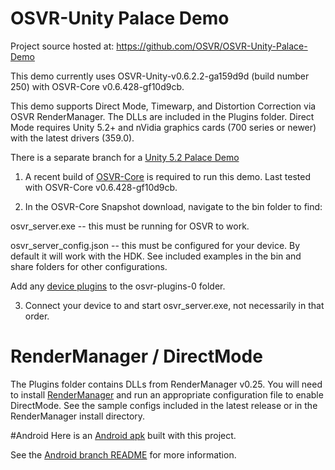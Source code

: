 # OSVR-Unity Palace Demo

Project source hosted at: https://github.com/OSVR/OSVR-Unity-Palace-Demo

This demo currently uses OSVR-Unity-v0.6.2.2-ga159d9d (build number 250) with OSVR-Core v0.6.428-gf10d9cb.

This demo supports Direct Mode, Timewarp, and Distortion Correction via OSVR RenderManager. The DLLs are included in the Plugins folder. Direct Mode requires Unity 5.2+ and nVidia graphics cards (700 series or newer) with the latest drivers (359.0).

There is a separate branch for a [Unity 5.2 Palace Demo](https://github.com/OSVR/OSVR-Unity-Palace-Demo/tree/palace_unity5_2)

1) A recent build of [OSVR-Core](http://osvr.github.io/using/) is required to run this demo. Last tested with OSVR-Core v0.6.428-gf10d9cb.

2) In the OSVR-Core Snapshot download, navigate to the bin folder to find:

osvr_server.exe -- this must be running for OSVR to work.

osvr_server_config.json -- this must be configured for your device. By default it will work with the HDK. See included examples in the bin and share folders for other configurations.

Add any [device plugins](http://osvr.github.io/using/) to the osvr-plugins-0 folder. 

3) Connect your device to and start osvr_server.exe, not necessarily in that order.

# RenderManager / DirectMode
The Plugins folder contains DLLs from RenderManager v0.25. You will need to install [RenderManager](http://osvr.github.io/using/) and run an appropriate configuration file to enable DirectMode. See the sample configs included in the latest release or in the RenderManager install directory.

#Android
Here is an [Android apk](https://github.com/OSVR/OSVR-Unity-Palace-Demo/releases/tag/v0.1.1-android) built with this project.

See the [Android branch README](https://github.com/OSVR/OSVR-Unity-Palace-Demo/blob/androidPalace/README.md) for more information.

